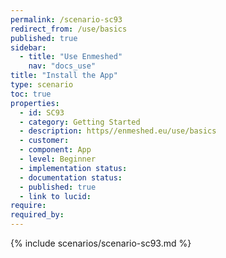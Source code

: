 ```yaml
---
permalink: /scenario-sc93
redirect_from: /use/basics
published: true
sidebar:
  - title: "Use Enmeshed"
    nav: "docs_use"
title: "Install the App"
type: scenario
toc: true
properties:
  - id: SC93
  - category: Getting Started
  - description: https//enmeshed.eu/use/basics
  - customer:
  - component: App
  - level: Beginner
  - implementation status:
  - documentation status:
  - published: true
  - link to lucid:
require:
required_by:
---
```


{% include scenarios/scenario-sc93.md %}
